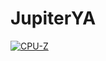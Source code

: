 # JupiterYA

[![CPU-Z](https://valid.x86.fr/cache/banner/gusrgd-6.png)](https://valid.x86.fr/gusrgd)
 
